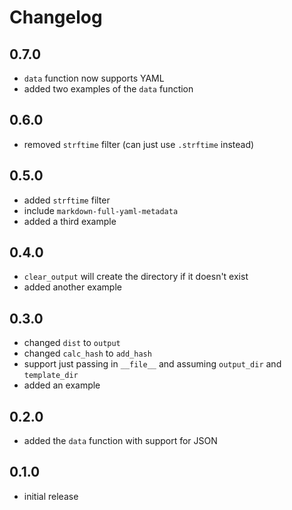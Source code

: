 # Changelog

## 0.7.0

- `data` function now supports YAML
- added two examples of the `data` function

## 0.6.0

- removed `strftime` filter (can just use `.strftime` instead)

## 0.5.0

- added `strftime` filter
- include `markdown-full-yaml-metadata`
- added a third example

## 0.4.0

- `clear_output` will create the directory if it doesn't exist
- added another example

## 0.3.0

- changed `dist` to `output`
- changed `calc_hash` to `add_hash`
- support just passing in `__file__` and assuming `output_dir` and `template_dir`
- added an example

## 0.2.0

- added the `data` function with support for JSON

## 0.1.0

- initial release
